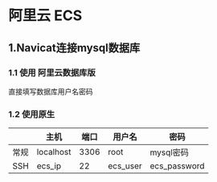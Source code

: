 # 阿里云 ECS

## 1.Navicat连接mysql数据库

### 1.1 使用 阿里云数据库版

直接填写数据库用户名密码

### 1.2 使用原生

|      | 主机      | 端口 | 用户名   | 密码         |
| ---- | --------- | ---- | -------- | ------------ |
| 常规 | localhost | 3306 | root     | mysql密码    |
| SSH  | ecs_ip    | 22   | ecs_user | ecs_password |

